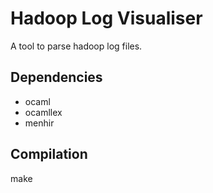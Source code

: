 Hadoop Log Visualiser
====================

A tool to parse hadoop log files.

## Dependencies

- ocaml
- ocamllex
- menhir

## Compilation

make
